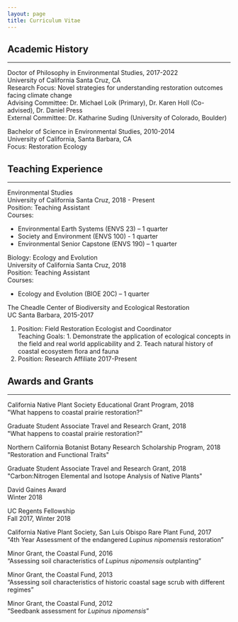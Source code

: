 ```yaml
---
layout: page
title: Curriculum Vitae
---
```


## Academic History
---------
Doctor of Philosophy in Environmental Studies, 2017-2022  
University of California Santa Cruz, CA  
Research Focus: Novel strategies for understanding restoration outcomes facing climate change  
Advising Committee: Dr. Michael Loik (Primary), Dr. Karen Holl (Co-advised), Dr. Daniel Press                     
External Committee: Dr. Katharine Suding (University of Colorado, Boulder)

Bachelor of Science in Environmental Studies, 2010-2014  
University of California, Santa Barbara, CA  
Focus: Restoration Ecology


## Teaching Experience
--------------------

Environmental Studies  
University of California Santa Cruz, 2018 - Present  
Position: Teaching Assistant  
Courses:
* Environmental Earth Systems (ENVS 23) – 1 quarter
* Society and Environment (ENVS 100) - 1 quarter
* Environmental Senior Capstone (ENVS 190) – 1 quarter


Biology: Ecology and Evolution  
University of California Santa Cruz, 2018  
Position: Teaching Assistant  
Courses:
* Ecology and Evolution (BIOE 20C) – 1 quarter

The Cheadle Center of Biodiversity and Ecological Restoration  
UC Santa Barbara, 2015-2017  
1) Position: Field Restoration Ecologist and Coordinator  
Teaching Goals: 1. Demonstrate the application of ecological concepts in the field and real world applicability and 2. Teach natural history of coastal ecosystem flora and fauna
2) Position: Research Affiliate
2017-Present


## Awards and Grants
--------------------
California Native Plant Society Educational Grant Program, 2018                 
"What happens to coastal prairie restoration?"

Graduate Student Associate Travel and Research Grant, 2018                                       
"What happens to coastal prairie restoration?"

Northern California Botanist Botany Research Scholarship Program, 2018  
"Restoration and Functional Traits"

Graduate Student Associate Travel and Research Grant, 2018  
"Carbon:Nitrogen Elemental and Isotope Analysis of Native Plants"

David Gaines Award  
Winter 2018

UC Regents Fellowship  
Fall 2017, Winter 2018

California Native Plant Society, San Luis Obispo Rare Plant Fund, 2017  
“4th Year Assessment of the endangered *Lupinus nipomensis* restoration”

Minor Grant, the Coastal Fund, 2016  
“Assessing soil characteristics of *Lupinus nipomensis* outplanting”

Minor Grant, the Coastal Fund, 2013  
“Assessing soil characteristics of historic coastal sage scrub with different regimes”

Minor Grant, the Coastal Fund, 2012  
“Seedbank assessment for *Lupinus nipomensis*”

